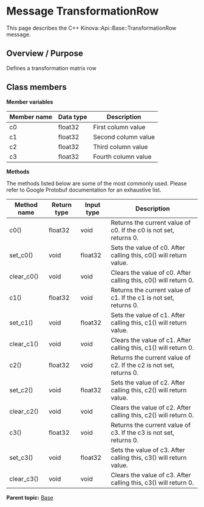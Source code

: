 # Message TransformationRow

This page describes the C++ Kinova::Api::Base::TransformationRow message.

## Overview / Purpose

Defines a transformation matrix row

## Class members

 **Member variables** 

|Member name|Data type|Description|
|-----------|---------|-----------|
|c0|float32|First column value|
|c1|float32|Second column value|
|c2|float32|Third column value|
|c3|float32|Fourth column value|

 **Methods** 

The methods listed below are some of the most commonly used. Please refer to Google Protobuf documentation for an exhaustive list.

|Method name|Return type|Input type|Description|
|-----------|-----------|----------|-----------|
|c0\(\)|float32|void|Returns the current value of c0. If the c0 is not set, returns 0.|
|set\_c0\(\)|void|float32|Sets the value of c0. After calling this, c0\(\) will return value.|
|clear\_c0\(\)|void|void|Clears the value of c0. After calling this, c0\(\) will return 0.|
|c1\(\)|float32|void|Returns the current value of c1. If the c1 is not set, returns 0.|
|set\_c1\(\)|void|float32|Sets the value of c1. After calling this, c1\(\) will return value.|
|clear\_c1\(\)|void|void|Clears the value of c1. After calling this, c1\(\) will return 0.|
|c2\(\)|float32|void|Returns the current value of c2. If the c2 is not set, returns 0.|
|set\_c2\(\)|void|float32|Sets the value of c2. After calling this, c2\(\) will return value.|
|clear\_c2\(\)|void|void|Clears the value of c2. After calling this, c2\(\) will return 0.|
|c3\(\)|float32|void|Returns the current value of c3. If the c3 is not set, returns 0.|
|set\_c3\(\)|void|float32|Sets the value of c3. After calling this, c3\(\) will return value.|
|clear\_c3\(\)|void|void|Clears the value of c3. After calling this, c3\(\) will return 0.|

**Parent topic:** [Base](../references/summary_Base.md)

